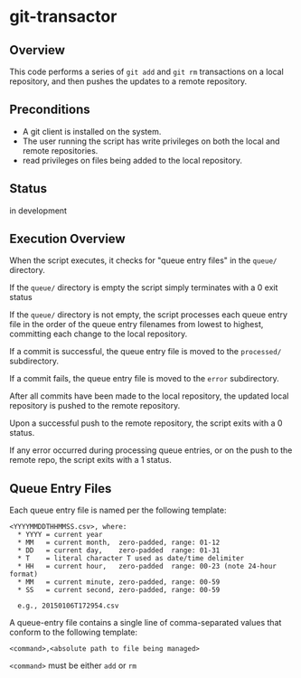 git-transactor
==============

## Overview

This code performs a series of `git add` and `git rm` transactions on
a local repository, and then pushes the updates to a remote
repository.


## Preconditions

* A git client is installed on the system.
* The user running the script has write privileges
  on both the local and remote repositories.
* read privileges on files being added to the local repository.


## Status
in development


## Execution Overview

When the script executes, it checks for "queue entry files" in the
`queue/` directory.

If the `queue/` directory is empty the script simply terminates with a
0 exit status

If the `queue/` directory is not empty, the script processes each
queue entry file in the order of the queue entry filenames from lowest
to highest, committing each change to the local repository.

If a commit is successful, the queue entry file is moved to the `processed/`
subdirectory.

If a commit fails, the queue entry file is moved to the `error`
subdirectory.

After all commits have been made to the local repository, the updated
local repository is pushed to the remote repository.

Upon a successful push to the remote repository, the script exits with
a 0 status.

If any error occurred during processing queue entries, or on the push
to the remote repo, the script exits with a 1 status.


## Queue Entry Files

Each queue entry file is named per the following template:
```
<YYYYMMDDTHHMMSS.csv>, where:
  * YYYY = current year
  * MM   = current month,  zero-padded, range: 01-12
  * DD   = current day,    zero-padded  range: 01-31
  * T    = literal character T used as date/time delimiter
  * HH   = current hour,   zero-padded  range: 00-23 (note 24-hour format)
  * MM   = current minute, zero-padded, range: 00-59
  * SS   = current second, zero-padded, range: 00-59

  e.g., 20150106T172954.csv
```
A queue-entry file contains a single line of comma-separated values
that conform to the following template:

`<command>,<absolute path to file being managed>`

`<command>` must be either `add` or `rm`


